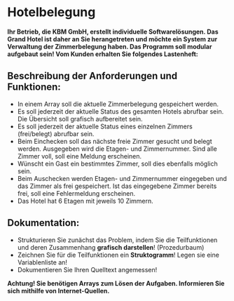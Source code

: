 # Hotelbelegung

**Ihr  Betrieb,  die  KBM  GmbH,  erstellt  individuelle  Softwarelösungen.  Das 
Grand  Hotel ist daher an Sie herangetreten und möchte ein System zur Verwaltung
der Zimmerbelegung haben. Das Programm soll modular aufgebaut sein! Vom Kunden
erhalten Sie folgendes Lastenheft:**

## Beschreibung der Anforderungen und Funktionen:

* In einem Array soll die aktuelle Zimmerbelegung gespeichert werden.
* Es soll jederzeit der aktuelle Status des gesamten Hotels abrufbar sein. Die
  Übersicht soll grafisch aufbereitet sein.
* Es soll jederzeit der aktuelle Status eines einzelnen Zimmers (frei/belegt)
  abrufbar sein.
* Beim Einchecken soll das nächste freie Zimmer gesucht und belegt werden.
  Ausgegeben wird die Etagen- und Zimmernummer. Sind alle Zimmer voll, soll eine
  Meldung erscheinen.
* Wünscht ein Gast ein bestimmtes Zimmer, soll dies ebenfalls möglich sein.
* Beim Auschecken werden Etagen- und Zimmernummer eingegeben und das Zimmer als
  frei gespeichert. Ist das eingegebene Zimmer bereits frei, soll eine
  Fehlermeldung erscheinen.
* Das Hotel hat 6 Etagen mit jeweils 10 Zimmern.

## Dokumentation:

* Strukturieren Sie zunächst das Problem, indem Sie die Teilfunktionen und deren
  Zusammenhang **grafisch darstellen**! (Prozedurbaum)
* Zeichnen Sie für die Teilfunktionen ein **Struktogramm**! Legen sie eine
  Variablenliste an!
* Dokumentieren Sie Ihren Quelltext angemessen!

**Achtung! Sie benötigen Arrays zum Lösen der Aufgaben. Informieren Sie sich
mithilfe von Internet-Quellen.**
